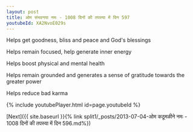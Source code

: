 ```yaml
---
layout: post
title: ओम संभवनया नमः - 1008 दिनों की तपस्या में दिन 597
youtubeId: XA2NvoE029s
---
```

 
 
Helps get goodness, bliss and peace and God's blessings
 
Helps remain focused, help generate inner energy 
 
Helps boost physical and mental health 
 
Helps remain grounded and generates a sense of gratitude towards the greater power 
 
Helps reduce bad karma
 
 
 
 


{% include youtubePlayer.html id=page.youtubeId %}
 
[Next]({{ site.baseurl }}{% link  split1/_posts/2013-07-04-ओम कठूमळीने नमः - 1008 दिनों की तपस्या में दिन 596.md%})
 
